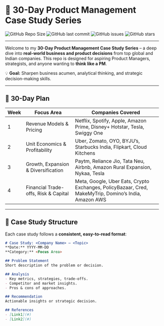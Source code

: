 # 🚀 30-Day Product Management Case Study Series

![GitHub Repo Size](https://img.shields.io/github/repo-size/ajinkyadhumal/product-management-case-studies?style=flat-square)
![GitHub last commit](https://img.shields.io/github/last-commit/ajinkyadhumal/product-management-case-studies?style=flat-square)
![GitHub issues](https://img.shields.io/github/issues/ajinkyadhumal/product-management-case-studies?style=flat-square)
![GitHub stars](https://img.shields.io/github/stars/ajinkyadhumal/product-management-case-studies?style=flat-square)

---

Welcome to my **30-Day Product Management Case Study Series** – a deep dive into **real-world business and product decisions** from top global and Indian companies. This repo is designed for aspiring Product Managers, strategists, and anyone wanting to **think like a PM**.  

💡 **Goal:** Sharpen business acumen, analytical thinking, and strategic decision-making skills.

---

## 📅 30-Day Plan

| Week | Focus Area | Companies Covered |
|------|------------|-----------------|
| 1 | Revenue Models & Pricing | Netflix, Spotify, Apple, Amazon Prime, Disney+ Hotstar, Tesla, Swiggy One |
| 2 | Unit Economics & Profitability | Uber, Zomato, OYO, BYJU’s, Starbucks India, Flipkart, Cloud Kitchens |
| 3 | Growth, Expansion & Diversification | Paytm, Reliance Jio, Tata Neu, Airbnb, Amazon Rural Expansion, Nykaa, Tesla |
| 4 | Financial Trade-offs, Risk & Capital | Meta, Google, Uber Eats, Crypto Exchanges, PolicyBazaar, Cred, MakeMyTrip, Domino’s India, Amazon AWS |

---

## 📝 Case Study Structure

Each case study follows a **consistent, easy-to-read format**:

```markdown
# Case Study: <Company Name> – <Topic>
**Date:** YYYY-MM-DD  
**Category:** <Focus Area>  

## Problem Statement
Short description of the problem or decision.

## Analysis
- Key metrics, strategies, trade-offs.
- Competitor and market insights.
- Pros & cons of approaches.

## Recommendation
Actionable insights or strategic decision.

## References
- [Link1](#)
- [Link2](#)
